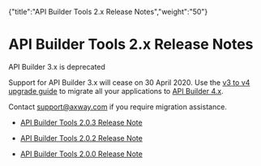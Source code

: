 {"title":"API Builder Tools 2.x Release Notes","weight":"50"} 

# API Builder Tools 2.x Release Notes

API Builder 3.x is deprecated

Support for API Builder 3.x will cease on 30 April 2020. Use the [v3 to v4 upgrade guide](https://docs.axway.com/bundle/API_Builder_4x_allOS_en/page/api_builder_v3_to_v4_upgrade_guide.html) to migrate all your applications to [API Builder 4.x](https://docs.axway.com/bundle/API_Builder_4x_allOS_en/page/api_builder_getting_started_guide.html).

Contact [support@axway.com](mailto:support@axway.com) if you require migration assistance.

*   [API Builder Tools 2.0.3 Release Note](/docs/appc/Axway_API_Builder/API_Builder/API_Builder_Release_Notes/API_Builder_Tools_2.x_Release_Notes/API_Builder_Tools_2.0.3_Release_Note/)
    
*   [API Builder Tools 2.0.2 Release Note](/docs/appc/Axway_API_Builder/API_Builder/API_Builder_Release_Notes/API_Builder_Tools_2.x_Release_Notes/API_Builder_Tools_2.0.2_Release_Note/)
    
*   [API Builder Tools 2.0.0 Release Note](/docs/appc/Axway_API_Builder/API_Builder/API_Builder_Release_Notes/API_Builder_Tools_2.x_Release_Notes/API_Builder_Tools_2.0.0_Release_Note/)